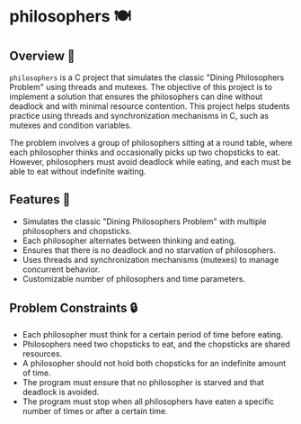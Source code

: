 # philosophers 🍽️

## Overview 📝

`philosophers` is a C project that simulates the classic "Dining Philosophers Problem" using threads and mutexes. The objective of this project is to implement a solution that ensures the philosophers can dine without deadlock and with minimal resource contention. This project helps students practice using threads and synchronization mechanisms in C, such as mutexes and condition variables.

The problem involves a group of philosophers sitting at a round table, where each philosopher thinks and occasionally picks up two chopsticks to eat. However, philosophers must avoid deadlock while eating, and each must be able to eat without indefinite waiting.

## Features 🌟

- Simulates the classic "Dining Philosophers Problem" with multiple philosophers and chopsticks.
- Each philosopher alternates between thinking and eating.
- Ensures that there is no deadlock and no starvation of philosophers.
- Uses threads and synchronization mechanisms (mutexes) to manage concurrent behavior.
- Customizable number of philosophers and time parameters.

## Problem Constraints 🔒

- Each philosopher must think for a certain period of time before eating.
- Philosophers need two chopsticks to eat, and the chopsticks are shared resources.
- A philosopher should not hold both chopsticks for an indefinite amount of time.
- The program must ensure that no philosopher is starved and that deadlock is avoided.
- The program must stop when all philosophers have eaten a specific number of times or after a certain time.
